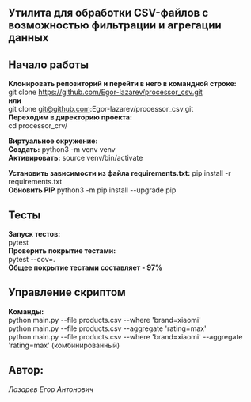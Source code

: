 ## Утилита для обработки CSV-файлов с возможностью фильтрации и агрегации данных ##

## Начало работы ##

**Клонировать репозиторий и перейти в него в командной строке:**  
git clone https://github.com/Egor-lazarev/processor_csv.git  
**или**  
git clone git@github.com:Egor-lazarev/processor_csv.git  
**Переходим в директорию проекта:**  
cd processor_crv/  

**Виртуальное окружение:**  
**Создать:** python3 -m venv venv  
**Активировать:** source venv/bin/activate  

**Установить зависимости из файла requirements.txt:**
pip install -r requirements.txt  
**Обновить PIP**
python3 -m pip install --upgrade pip  

## Тесты ##

**Запуск тестов:**  
pytest  
**Проверить покрытие тестами:**  
pytest --cov=.  
**Общее покрытие тестами составляет - 97%**  

## Управление скриптом ##

**Команды:**  
python main.py --file products.csv --where 'brand=xiaomi'  
python main.py --file products.csv --aggregate 'rating=max'  
python main.py --file products.csv --where 'brand=xiaomi' --aggregate 'rating=max' (комбинированный)  

## Автор: ##
_Лазарев Егор Антонович_
